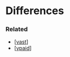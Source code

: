 # Differences

### Related

- [[vast]]
- [[vpaid]]

[//begin]: # "Autogenerated link references for markdown compatibility"
[vast]: ../vast/vast "VAST"
[vpaid]: ../vpaid/vpaid "VPAID"
[//end]: # "Autogenerated link references"